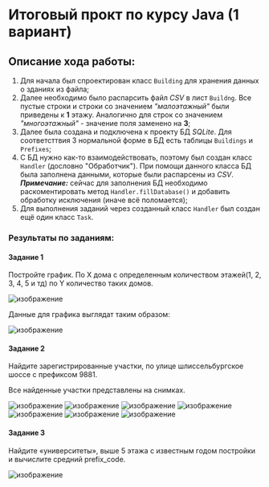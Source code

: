 # Итоговый прокт по курсу Java (1 вариант)

## Описание хода работы:
1. Для начала был спроектирован класс `Building` для хранения данных о зданиях из файла;
2. Далее необходимо было распарсить файл *CSV* в лист `Buildng`. Все пустые строки и строки со значением *"малоэтажный"* были приведены к **1** этажу. Аналогично для строк со значением *"многоэтажный"* - значение поля заменено на **3**;
3. Далее была создана и подключена к проекту БД *SQLite*. Для соответсттвия 3 нормальной форме в БД есть таблицы `Buildings` и `Prefixes`;
4. С БД нужно как-то взаимодействовать, поэтому был создан класс `Handler` (дословно "Обработчик"). При помощи данного класса БД была заполнена данными, которые были распарсены из *CSV*. ***Примечание:*** сейчас для заполнения БД необходимо раскоментировать метод `Handler.fillDatabase()` и добавить обработку исключения (иначе всё поломается);
5. Для выполнения заданий через созданный класс `Handler` был создан ещё один класс `Task`.


### Результаты по заданиям:

#### Задание 1

Постройте график. По Х дома с определенным количеством этажей(1, 2, 3, 4, 5 и тд) по Y количество таких домов.

![изображение](https://user-images.githubusercontent.com/73441333/147415565-dd10d8dd-3a73-4d5f-8f3e-de722d7f3ee4.png)


Данные для графика выглядат таким образом:

![изображение](https://user-images.githubusercontent.com/73441333/147415576-29a5df6c-67fe-4f2b-bc87-f3e6199563d6.png)


#### Задание 2

Найдите зарегистрированные участки, по улице шлиссельбургское шоссе с префиксом 9881.

Все найденные участки представлены на снимках.

![изображение](https://user-images.githubusercontent.com/73441333/147415596-bcbac120-a949-4118-9c0a-5e7adb62eb94.png)
![изображение](https://user-images.githubusercontent.com/73441333/147415600-8a170649-f50c-46a5-b2ce-fc8ebe853cdf.png)
![изображение](https://user-images.githubusercontent.com/73441333/147415602-c86253d2-ce98-48e4-9a8d-5700fd7b3e49.png)
![изображение](https://user-images.githubusercontent.com/73441333/147415606-af18fc85-1fe3-4693-ae36-eb2cb33bcc42.png)
![изображение](https://user-images.githubusercontent.com/73441333/147415612-c873a827-21be-4e93-ba42-34c58ec620dd.png)
![изображение](https://user-images.githubusercontent.com/73441333/147415616-507aebf9-7acb-45ff-9d8d-3ff835a4b6a3.png)
![изображение](https://user-images.githubusercontent.com/73441333/147415621-a43fe2b1-0258-4e62-85e6-17ebc7dd9896.png)


#### Задание 3

Найдите «университеты», выше 5 этажа с известным годом постройки и вычислите средний prefix_code.

![изображение](https://user-images.githubusercontent.com/73441333/147415676-32b52e0e-2673-4a6d-813b-3dab4a15a6aa.png)
